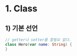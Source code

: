 # 1. Class

## 1) 기본 선언
```kotlin
// getter나 setter를 할필요 없다.
class Hero(var name: String) {
}
```



